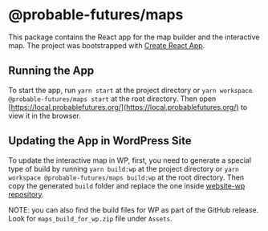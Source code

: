 # @probable-futures/maps

This package contains the React app for the map builder and the interactive map. The project was bootstrapped with [Create React App](https://github.com/facebook/create-react-app).

## Running the App

To start the app, run `yarn start` at the project directory or `yarn workspace @probable-futures/maps start` at the root directory.
Then open [https://local.probablefutures.org/](https://local.probablefutures.org/) to view it in the browser.

## Updating the App in WordPress Site

To update the interactive map in WP, first, you need to generate a special type of build by running `yarn build:wp` at the project directory or `yarn workspace @probable-futures/maps build:wp` at the root directory. Then copy the generated `build` folder and replace the one inside [website-wp repository](https://github.com/Probable-Futures/website-wp/tree/dev/wordpress/wp-content/plugins/pf-interactive-map/app).

NOTE: you can also find the build files for WP as part of the GitHub release. Look for `maps_build_for_wp.zip` file under `Assets`.
